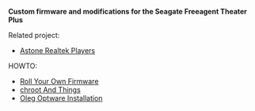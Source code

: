 **Custom firmware and modifications for the Seagate Freeagent Theater Plus**

Related project:
  * [Astone Realtek Players](http://code.google.com/p/astone/)

HOWTO:
  * [Roll Your Own Firmware](http://forums.seagate.com/stx/board/message?board.id=fatheater&thread.id=833)
  * [chroot And Things](http://forums.seagate.com/stx/board/message?board.id=fatheater&thread.id=1229)
  * [Oleg Optware Installation](http://forums.seagate.com/stx/board/message?board.id=fatheater&thread.id=778)